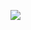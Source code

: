 
![](http://github-profile-summary-cards.vercel.app/api/cards/profile-details?username=tom-abella&theme=dark)
